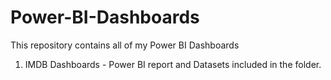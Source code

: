 # Power-BI-Dashboards
This repository contains all of my Power BI Dashboards


1. IMDB Dashboards - Power BI report and Datasets included in the folder.
